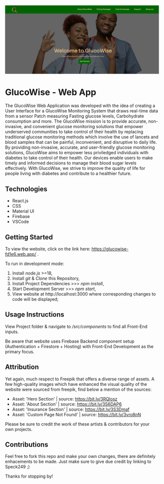 ![Landing Page](./src/Images/Banner.png)

# GlucoWise - Web App
The GlucoWise Web Application was developed with the idea of creating a User Interface for a GlucoWise Monitoring System that draws real-time data from a sensor Patch measuring Fasting glucose levels, Carbohydrate consumption and more. The GlucoWise mission is to provide accurate, non-invasive, and convenient glucose monitoring solutions that empower underserved communities to take control of their health by replacing traditional glucose monitoring methods which involve the use of lancets and blood samples that can be painful, inconvenient, and disruptive to daily life. By providing non-invasive, accurate, and user-friendly glucose monitoring solutions, GlucoWise aims to empower less priviledged individuals with diabetes to take control of their health. Our devices enable users to make timely and informed decisions to manage their blood sugar levels effectively. With GlucoWise, we strive to improve the quality of life for people living with diabetes and contribute to a healthier future.

## Technologies
* React.js
* CSS
* Material UI
* Firebase
* VSCode

## Getting Started
To view the website, click on the link here: https://glucowise-fd1e6.web.app/ .

To run in development mode:
1. Install *node.js* >=18,
2. Install *git* & *Clone* this Repository,
3. Install Project Dependencies >>> *npm install*,
4. Start Development Server >>> *npm start*,
5. View website at http://localhost:3000 where corresponding changes to code will be displayed;

## Usage Instructions
View Project folder & navigate to */src/components* to find all Front-End inputs.

Be aware that website uses Firebase Backend component setup (Authentication + Firestore + Hosting) with Front-End Development as the primary focus.

## Attribution
Yet again, much respect to Freepik that offers a diverse range of assets. A few high-quality images which have enhanced the visual quality of the website were sourced from freepik, find below a mention of the sources:

* Asset: 'Hero Section' | source: https://bit.ly/3RQlosz
* Asset: 'About Section' | source: https://bit.ly/3S6DAP6
* Asset: 'Insurance Section' | source: https://bit.ly/3S3Dmaf
* Asset: 'Custom Page Not Found' | source: https://bit.ly/3vro8nN 

Please be sure to credit the work of these artists & contributors for your own projects. 

## Contributions
Feel free to fork this repo and make your own changes, there are definitely enhacements to be made. Just make sure to give due credit by linking to Speck249 ;)

Thanks for stopping by!